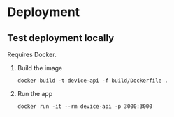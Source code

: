 # Deployment


## Test deployment locally

Requires Docker.

1.  Build the image
    ```
    docker build -t device-api -f build/Dockerfile .
    ```

2.  Run the app 
    ```
    docker run -it --rm device-api -p 3000:3000
    ```

